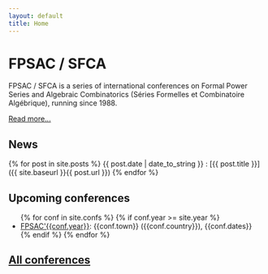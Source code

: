```yaml
---
layout: default
title: Home
---
```


# FPSAC / SFCA

FPSAC / SFCA is a series of international conferences on Formal Power
Series and Algebraic Combinatorics (Séries Formelles et Combinatoire
Algébrique), running since 1988.

[Read more...](about)

## News

{% for post in site.posts %}
{{ post.date | date_to_string }}
: [{{ post.title }}]({{ site.baseurl }}{{ post.url }})
{% endfor %}

## Upcoming conferences

<ul>
  {% for conf in site.confs %}
  {% if conf.year >= site.year %}
  <li><a href="{{ conf.url }}">FPSAC'{{conf.year}}</a>: {{conf.town}} ({{conf.country}}), {{conf.dates}}</li>
  {% endif %}
  {% endfor %}
</ul>

## [All conferences](confs)

